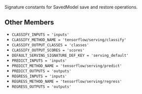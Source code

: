 Signature constants for SavedModel save and restore operations.
## Other Members
- `CLASSIFY_INPUTS = 'inputs'`
- `CLASSIFY_METHOD_NAME = 'tensorflow/serving/classify'`
- `CLASSIFY_OUTPUT_CLASSES = 'classes'`
- `CLASSIFY_OUTPUT_SCORES = 'scores'`
- `DEFAULT_SERVING_SIGNATURE_DEF_KEY = 'serving_default'`
- `PREDICT_INPUTS = 'inputs'`
- `PREDICT_METHOD_NAME = 'tensorflow/serving/predict'`
- `PREDICT_OUTPUTS = 'outputs'`
- `REGRESS_INPUTS = 'inputs'`
- `REGRESS_METHOD_NAME = 'tensorflow/serving/regress'`
- `REGRESS_OUTPUTS = 'outputs'`
